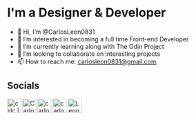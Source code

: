 # I'm a Designer & Developer

- 👋 Hi, I’m @CarlosLeon0831
- 👀 I’m interested in becoming a full time Front-end Developer
- 🌱 I’m currently learning along with The Odin Project
- 💞️ I’m looking to collaborate on interesting projects
- 📫 How to reach me: carlosleon0831@gmail.com

## Socials
[<img align="left" alt="crlc | Behance" width="32px" src="https://user-images.githubusercontent.com/26015056/188921431-f39d9996-97cb-49e1-9051-59d1695c035c.png" />][Behance]
[<img align="left" alt="CarlosRLeon | Dribbble" width="32px" src="https://user-images.githubusercontent.com/26015056/188922401-6663b85b-ee1c-4aaf-8b61-82561906ed6d.png" />][dribbble]
[<img align="left" alt="carlos.r.leon | Instagram" width="32px" src="https://user-images.githubusercontent.com/26015056/188917339-b25bb5d0-4c5b-48b1-be4a-edd9b72277e3.png" />][instagram] 
[<img align="left" alt="carlos.r.leon | linkedin" width="32px" src="https://user-images.githubusercontent.com/26015056/188923370-36f76ba1-e023-4153-8f90-f996cd7b046a.png" />][linkedin] 
[<img align="left" alt="LeonRCarlos | twitter" width="32px" src="https://user-images.githubusercontent.com/26015056/188924103-f5006894-2c3f-4534-9d6d-05975f702528.png" />][twitter] 



[behance]: https://www.behance.net/crlc
[dribbble]: https://dribbble.com/CarlosRLeon
[instagram]: https://www.instagram.com/carlos.r.leon/
[linkedin]: https://www.linkedin.com/in/carlosrleon/
[twitter]: https://twitter.com/LeonRCarlos

<!---
CarlosLeon0831/CarlosLeon0831 is a ✨ special ✨ repository because its `README.md` (this file) appears on your GitHub profile.
You can click the Preview link to take a look at your changes.
--->
